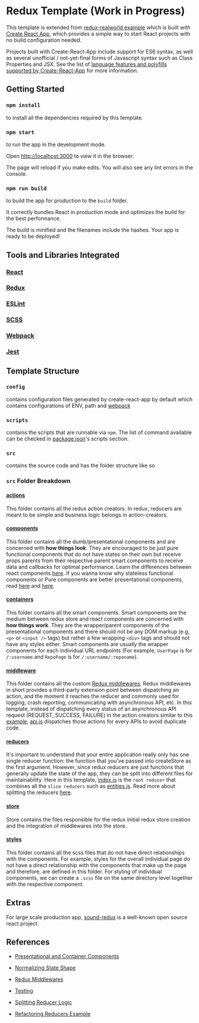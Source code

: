 # Redux Template (Work in Progress)

This template is extended from [redux-realworld example](https://github.com/reactjs/redux/tree/master/examples/real-world) which is built with [Create React App](https://github.com/facebookincubator/create-react-app), which provides a simple way to start React projects with no build configuration needed.

Projects built with Create-React-App include support for ES6 syntax, as well as several unofficial / not-yet-final forms of Javascript syntax such as Class Properties and JSX.  See the list of [language features and polyfills supported by Create-React-App](https://github.com/facebookincubator/create-react-app/blob/master/packages/react-scripts/template/README.md#supported-language-features-and-polyfills) for more information.

## Getting Started

### `npm install`

to install all the dependencies required by this template.

### `npm start`

to run the app in the development mode.

Open [http://localhost:3000](http://localhost:3000) to view it in the browser.

The page will reload if you make edits.
You will also see any lint errors in the console.

### `npm run build`

to build the app for production to the `build` folder.

It correctly bundles React in production mode and optimizes the build for the best performance.

The build is minified and the filenames include the hashes.
Your app is ready to be deployed!

## Tools and Libraries Integrated

### [React](https://reactjs.org/)

### [Redux](https://redux.js.org/docs/introduction/)

### [ESLint](https://eslint.org/)

### [SCSS](http://sass-lang.com/)

### [Webpack](https://webpack.js.org/)

### [Jest](https://facebook.github.io/jest/)

## Template Structure

### `config`

contains configuration files generated by create-react-app by default which contains configurations of ENV, path and [webpack](https://webpack.js.org/)

### `scripts`

contains the scripts that are runnable via `npm`. The list of command available can be checked in [package.json](/package.json)'s scripts section.

### `src`

contains the source code and has the folder structure like so

### `src` Folder Breakdown

#### [actions](/src/actions)

This folder contains all the redux action creators. In redux, reducers are meant to be simple and business logic belongs in action-creators.

#### [components](/src/components)

This folder contains all the dumb/presentational components and are concerned with **how things look**. They are encouraged to be just pure functional components that do not have states on their own but receive props parents from their respective parent smart components to receive data and callbacks for optimal performance. Learn the differences between react components [here](https://stackoverflow.com/questions/40703675/react-functional-stateless-component-purecomponent-component-what-are-the-dif). If you wanna know why stateless functional components or Pure components are better presentational components, read [here](https://hackernoon.com/react-stateless-functional-components-nine-wins-you-might-have-overlooked-997b0d933dbc) and [here](https://medium.com/@gajus/this-is-misleading-f1de2b4a06ca).

#### [containers](/src/containers)

This folder contains all the smart components. Smart components are the medium between redux store and react components are concerned with **how things work**. They are the wrapper/parent components of the presentational components and there should not be any DOM markup (e.g, `<p>` or `<input />` tags) but rather a few wrapping `<div>` tags and should not have any styles either. Smart components are usually the wrapper components for each individual URL endpoints (For example, `UserPage` is for `/:username` and `RepoPage` is for `/:username/:reponame`).

#### [middleware](/src/middleware)

This folder contains all the custom [Redux middlewares](https://redux.js.org/docs/advanced/Middleware.html).  Redux middlewares in short provides a third-party extension point between dispatching an action, and the moment it reaches the reducer and commonly used for logging, crash reporting, communicating with asynchronous API, etc. In this template, instead of dispatching every status of an asynchronous API request (REQUEST, SUCCESS, FAILURE) in the action creators similar to this [example](https://github.com/reactjs/redux/blob/master/examples/async/src/actions/index.js), [api.js](/src/middleware/api.js) dispatches those actions for every APIs to avoid duplicate code.

#### [reducers](/src/reducers)

It's important to understand that your entire application really only has one single reducer function: the function that you've passed into createStore as the first argument.
However, since redux reducers are just functions that generally update the state of the app, they can be split into different files for maintainability. Here in this template, [index.js](/src/reducers/index.js) is the `root reducer` that combines all the `slice reducers` such as [entities.js](/src/reducers/entities.js). Read more about splitting the reducers [here](https://redux.js.org/docs/recipes/reducers/SplittingReducerLogic.html).

#### [store](/src/store)

Store contains the files responsible for the redux initial redux store creation and the integration of middlewares into the store.

#### [styles](/src/styles)

This folder contains all the scss files that do not have direct relationships with the components. For example, styles for the overall individual page do not have a direct relationship with the components that make up the page and therefore, are defined in this folder. For styling of individual components, we can create a `.scss` file on the same directory level together with the respective component.

## Extras

For large scale production app, [sound-redux](https://github.com/andrewngu/sound-redux) is a well-known open source react project.

## References

- [Presentational and Container Components](https://medium.com/@dan_abramov/smart-and-dumb-components-7ca2f9a7c7d0)

- [Normalizing State Shape](https://redux.js.org/docs/recipes/reducers/NormalizingStateShape.html)

- [Redux Middlewares](https://redux.js.org/docs/recipes/advanced/Middleware.html)

- [Testing](https://redux.js.org/docs/recipes/recipes/WritingTests.html)

- [Splitting Reducer Logic](https://redux.js.org/docs/recipes/reducers/SplittingReducerLogic.html)

- [Refactoring Reducers Example](https://redux.js.org/docs/recipes/reducers/RefactoringReducersExample.html)
